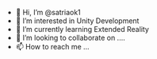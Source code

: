 - 👋 Hi, I’m @satriaok1
- 👀 I’m interested in Unity Development
- 🌱 I’m currently learning Extended Reality
- 💞️ I’m looking to collaborate on ....
- 📫 How to reach me ...

<!---
satriaok1/satriaok1 is a ✨ special ✨ repository because its `README.md` (this file) appears on your GitHub profile.
You can click the Preview link to take a look at your changes.
--->
